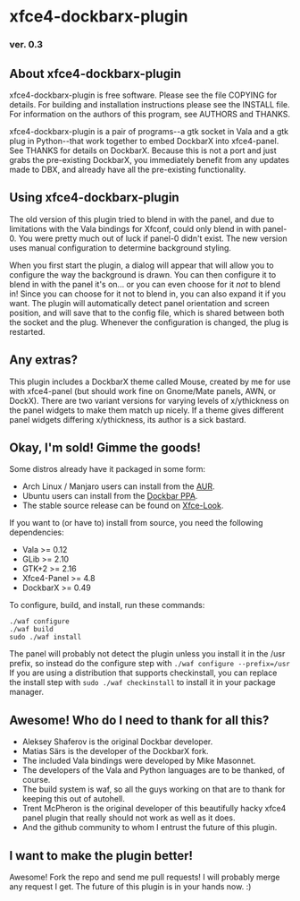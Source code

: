 # xfce4-dockbarx-plugin
### ver. 0.3

## About xfce4-dockbarx-plugin
xfce4-dockbarx-plugin is free software. Please see the file COPYING for details. For building and installation instructions please see the INSTALL file. For information on the authors of this program, see AUTHORS and THANKS.

xfce4-dockbarx-plugin is a pair of programs--a gtk socket in Vala and a gtk plug in Python--that work together to embed DockbarX into xfce4-panel. See THANKS for details on DockbarX. Because this is not a port and just grabs the pre-existing DockbarX, you immediately benefit from any updates made to DBX, and already have all the pre-existing functionality.

## Using xfce4-dockbarx-plugin
The old version of this plugin tried to blend in with the panel, and due to limitations with the Vala bindings for Xfconf, could only blend in with panel-0. You were pretty much out of luck if panel-0 didn't exist. The new version uses manual configuration to determine background styling.

When you first start the plugin, a dialog will appear that will allow you to configure the way the background is drawn. You can then configure it to blend in with the panel it's on... or you can even choose for it *not* to blend in! Since you can choose for it not to blend in, you can also expand it if you want. The plugin will automatically detect panel orientation and screen position, and will save that to the config file, which is shared between both the socket and the plug. Whenever the configuration is changed, the plug is restarted.

## Any extras?
This plugin includes a DockbarX theme called Mouse, created by me for use with xfce4-panel (but should work fine on Gnome/Mate panels, AWN, or DockX). There are two variant versions for varying levels of x/ythickness on the panel widgets to make them match up nicely. If a theme gives different panel widgets differing x/ythickness, its author is a sick bastard.

## Okay, I'm sold! Gimme the goods!
Some distros already have it packaged in some form:
* Arch Linux / Manjaro users can install from the [AUR](https://aur.archlinux.org/packages/xfce4-dockbarx-plugin/).
* Ubuntu users can install from the [Dockbar PPA](https://launchpad.net/~dockbar-main/+archive/ppa).
* The stable source release can be found on [Xfce-Look](http://xfce-look.org/content/show.php?content=157865).

If you want to (or have to) install from source, you need the following dependencies:

* Vala >= 0.12
* GLib >= 2.10
* GTK+2 >= 2.16
* Xfce4-Panel >= 4.8
* DockbarX >= 0.49

To configure, build, and install, run these commands:

    ./waf configure
    ./waf build
    sudo ./waf install

The panel will probably not detect the plugin unless you install it in the /usr prefix, so instead do the configure step with `./waf configure --prefix=/usr` If you are using a distribution that supports checkinstall, you can replace the install step with `sudo ./waf checkinstall` to install it in your package manager.

## Awesome! Who do I need to thank for all this?
* Aleksey Shaferov is the original Dockbar developer.
* Matias Särs is the developer of the DockbarX fork.
* The included Vala bindings were developed by Mike Masonnet.
* The developers of the Vala and Python languages are to be thanked, of course.
* The build system is waf, so all the guys working on that are to thank for keeping this out of autohell.
* Trent McPheron is the original developer of this beautifully hacky xfce4 panel plugin that really should not work as well as it does.
* And the github community to whom I entrust the future of this plugin.

## I want to make the plugin better!
Awesome! Fork the repo and send me pull requests! I will probably merge any request I get. The future of this plugin is in your hands now. :)
